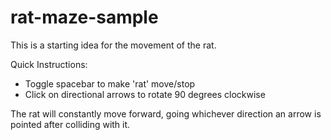 # rat-maze-sample

This is a starting idea for the movement of the rat.

Quick Instructions:
- Toggle spacebar to make 'rat' move/stop
- Click on directional arrows to rotate 90 degrees clockwise

The rat will constantly move forward, going whichever direction an arrow is pointed after colliding with it.
